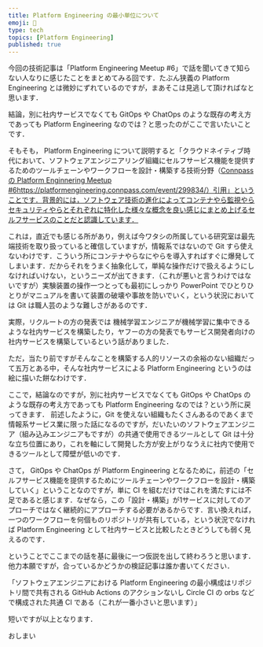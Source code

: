 ```yaml
---
title: Platform Engineering の最小単位について
emoji: 🤔
type: tech
topics: [Platform Engineering]
published: true
---
```


今回の技術記事は「Platform Engineering Meetup #6」で話を聞いてきて知らない人なりに感じたことをまとめてみる回です．たぶん狭義の Platform Engineering とは微妙にずれているのですが，まあそこは見逃して頂ければなと思います．

結論，別に社内サービスでなくても GitOps や ChatOps のような既存の考え方であっても Platform Engineering なのでは？と思ったのがここで言いたいことです．

そもそも， Platform Engineering について説明すると「クラウドネイティブ時代において、ソフトウェアエンジニアリング組織にセルフサービス機能を提供するためのツールチェーンやワークフローを設計・構築する技術分野（[Connpass の Platform Enginnering Meetup #6]()https://platformengineering.connpass.com/event/299834/）引用」ということです．背景的には，ソフトウェア技術の進化によってコンテナやら監視やらセキュリティやらとそれぞれに特化した様々な概念を良い感じにまとめ上げるセルフサービスのことだと認識しています．

これは，直近でも感じる所があり，例えば今ワタシの所属している研究室は最先端技術を取り扱っていると確信していますが，情報系ではないので Git すら使えないわけです．こういう所にコンテナやらなにやらを導入すればすぐに爆発してしまいます．だからそれをうまく抽象化して，単純な操作だけで扱えるようにしなければいけない，というニーズが出てきます．（これが悪いと言うわけではないですが）実験装置の操作一つとっても最初にしっかり PowerPoint でひとりひとりがマニュアルを書いて装置の破壊や事故を防いでいく，という状況においては Git は職人芸のような難しさがあるのです．

実際，リクルートの方の発表では 機械学習エンジニアが機械学習に集中できるような社内サービスを構築したり，ヤフーの方の発表でもサービス開発者向けの社内サービスを構築しているという話がありました．

ただ，当たり前ですがそんなことを構築する人的リソースの余裕のない組織だって五万とある中，そんな社内サービスによる Platform Engineering というのは絵に描いた餅なわけです．

ここで，結論なのですが，別に社内サービスでなくても GitOps や ChatOps のような既存の考え方であっても Platform Engineering なのでは？という所に戻ってきます．
前述したように，Git を使えない組織もたくさんあるのであくまで情報系サービス業に限った話になるのですが，だいたいのソフトウェアエンジニア（組み込みエンジニアもですが）の共通で使用できるツールとして Git は十分な立ち位置にあり，これを軸にして開発した方が安上がりなうえに社内で使用できるツールとして障壁が低いのです．

さて， GitOps や ChatOps が Platform Engineering となるために，前述の「セルフサービス機能を提供するためにツールチェーンやワークフローを設計・構築していく」ということなのですが，単に CI を組むだけではこれを満たすには不足であると感じます．なぜなら，この「設計・構築」が1サービスに対してのアプローチではなく継続的にアプローチする必要があるからです．言い換えれば，一つのワークフローを何個ものリポジトリが共有している，という状況でなければ Platform Engineering として社内サービスと比較したときどうしても弱く見えるのです．

ということでここまでの話を基に最後に一つ仮説を出して終わろうと思います．他力本願ですが，合っているかどうかの検証記事は誰か書いてください．

「ソフトウェアエンジニアにおける Platform Engineering の最小構成はリポジトリ間で共有される GitHub Actions のアクションないし Circle CI の orbs などで構成された共通 CI である（これが一番小さいと思います）」

短いですが以上となります．

おしまい
